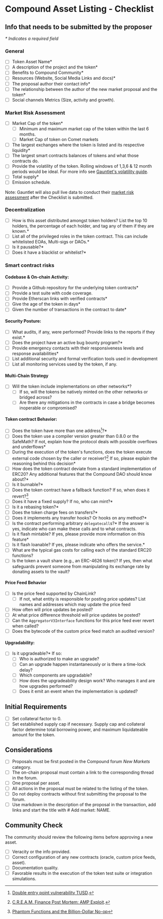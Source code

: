 # Compound Asset Listing - Checklist

## Info that needs to be submitted by the proposer

*\* Indicates a required field*

### General

- [ ] Token Asset Name*
- [ ] A description of the project and the token*
- [ ] Benefits to Compound Community*
- [ ] Resources (Website, Social Media Links and docs)*
- [ ] The proposal author their contact info*
- [ ] The relationship between the author of the new market proposal and the token*
- [ ] Social channels Metrics (Size, activity and growth).

### Market Risk Assessment

- [ ] Market Cap of the token*
  - [ ] Minimum and maximum market cap of the token within the last 6 months.
  - [ ] Market Cap of token on Comet markets
- [ ] The largest exchanges where the token is listed and its respective liquidity*
- [ ] The largest smart contracts balances of tokens and what those contracts do.
- [ ] Provide the volatility of the token. Rolling windows of 1,3,6 & 12 month periods would be ideal. For more info see [Gauntlet's volatility guide](https://maker-report.gauntlet.network/int_vol).
- [ ] Total supply*
- [ ] Emission schedule.

Note: Gauntlet will also pull live data to conduct their [market risk assessment](https://gauntlet.notion.site/gauntlet/Gauntlet-Market-Risk-Framework-for-Asset-Listings-on-Compound-de5a852131514f14a560be56b6e51419) after the Checklist is submitted.

### Decentralization

- [ ] How is this asset distributed amongst token holders? List the top 10 holders, the percentage of each holder, and tag any of them if they are known.*
- [ ] List all of the privileged roles in the token contract. This can include whitelisted EOAs, Multi-sigs or DAOs.*
- [ ] Is it pausable?*
- [ ] Does it have a blacklist or whitelist?*

### Smart contract risks

#### Codebase & On-chain Activity:
- [ ] Provide a Github repository for the underlying token contracts*
- [ ] Provide a test suite with code coverage.
- [ ] Provide Etherscan links with verified contracts*
- [ ] Give the age of the token in days*
- [ ] Given the number of transactions in the contract to date*

#### Security Posture:
- [ ] What audits, if any, were performed? Provide links to the reports if they exist.*
- [ ] Does the project have an active bug bounty program?*
- [ ] Provide emergency contacts with their responsiveness levels and response availabilities* 
- [ ] List additional security and formal verification tools used in development
- [ ] List all monitoring services used by the token, if any.

#### Multi-Chain Strategy
- [ ] Will the token include implementations on other networks*?
  - [ ] If so, will the tokens be natively minted on the other networks or bridged across?
  - [ ] Are there any mitigations in the contracts in case a bridge becomes inoperable or compromised?

#### Token contract Behavior:
- [ ] Does the token have more than one address[^1]?*
- [ ] Does the token use a compiler version greater than 0.8.0 or the SafeMath? If not, explain how the protocol deals with possible overflows and underflows*
- [ ] During the execution of the token's functions, does the token execute external code chosen by the caller or receiver?[^2] If so, please explain the reasoning behind this decision*
- [ ] How does the token contract deviate from a standard implementation of ERC20? Any additional features that the Compound DAO should know about?*
- [ ] Is it burnable?*
- [ ] Does the token contract have a fallback function? If so, when does it revert?[^3]
- [ ] Does it have a fixed supply? If no, who can mint?*
- [ ] Is it a rebasing token?*
- [ ] Does the token charge fees on transfers?*
- [ ] Does it implements any transfer hooks? Or hooks on any method?*
- [ ] Is the contract performing arbitrary `delegatecall`s?* If the answer is yes, indicate who can make these calls and to what contracts.
- [ ] Is it flash mintable? If yes, please provide more information on this feature*
- [ ] Is it flash loanable? If yes, please indicate who offers the service.*
- [ ] What are the typical gas costs for calling each of the standard ERC20 functions?
- [ ] Is the token a vault share (e.g., an ERC-4626 token)? If yes, then what safeguards prevent someone from manipulating its exchange rate by donating assets to the vault?

#### Price Feed Behavior
- [ ] Is the price feed supported by ChainLink?
  - [ ] If not, what entity is responsible for posting price updates? List names and addresses which may update the price feed
- [ ] How often will price updates be posted?
- [ ] At what price difference threshold will price updates be posted?
- [ ] Can the `AggregatorV3Interface` functions for this price feed ever revert when called?
- [ ] Does the bytecode of the custom price feed match an audited version?

#### Upgradability:
- [ ] Is it upgradeable?* If so:
  - [ ] Who is authorized to make an upgrade?
  - [ ] Can an upgrade happen instantaneously or is there a time-lock delay?
  - [ ] Which components are upgradable?
  - [ ] How does the upgradeability design work? Who manages it and are how upgrades performed?
  - [ ] Does it emit an event when the implementation is updated?
 
## Initial Requirements

- [ ] Set collateral factor to 0.
- [ ] Set established supply cap if necessary. Supply cap and collateral factor determine total borrowing power, and maximum liquidateable amount for the token.
      
## Considerations

- [ ] Proposals must be first posted in the Compound forum *New Markets* category.
- [ ] The on-chain proposal must contain a link to the corresponding thread in the forum.
- [ ] One proposal per asset.
- [ ] All actions in the proposal must be related to the listing of the token.
- [ ] Do not deploy contracts without first submitting the proposal to the forum.
- [ ] Use markdown in the description of the proposal in the transaction, add links and start the title with # Add market: NAME.

## Community Check
The community should review the following items before approving a new asset.

- [ ] Veracity or the info provided.
- [ ] Correct configuration of any new contracts (oracle, custom price feeds, asset).
- [ ] Documentation quality.
- [ ] Favorable results in the execution of the token test suite or integration simulations.

[^1]: [Double entry point vulnerability TUSD](https://blog.openzeppelin.com/compound-tusd-integration-issue-retrospective/).
[^2]: [C.R.E.A.M. Finance Post Mortem: AMP Exploit](https://medium.com/cream-finance/c-r-e-a-m-finance-post-mortem-amp-exploit-6ceb20a630c5).
[^3]: [Phantom Functions and the Billion-Dollar No-op](https://media.dedaub.com/phantom-functions-and-the-billion-dollar-no-op-c56f062ae49f)

